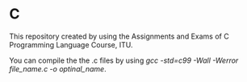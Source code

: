 # C

This repository created by using the Assignments and Exams of C Programming Language Course, ITU.

You can compile the the .c files by using _gcc -std=c99 -Wall -Werror file_name.c -o optinal_name_.
